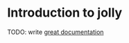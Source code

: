 # Introduction to jolly

TODO: write [great documentation](http://jacobian.org/writing/what-to-write/)

